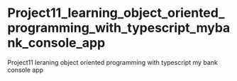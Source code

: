 # Project11_learning_object_oriented_programming_with_typescript_mybank_console_app
Project11 leraning object oriented programming with typescript my bank console app
